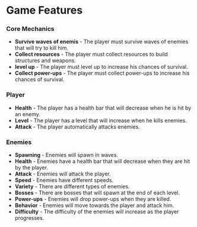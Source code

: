 # Game Features

### Core Mechanics

- **Survive waves of enemis** - The player must survive waves of enemies that will try to kill him.
- **Collect resources** - The player must collect resources to build structures and weapons.
- **level up** - The player must level up to increase his chances of survival.
- **Collect power-ups** - The player must collect power-ups to increase his chances of survival.

### Player

- **Health** - The player has a health bar that will decrease when he is hit by an enemy.
- **Level** - The player has a level that will increase when he kills enemies.
- **Attack** - The player automatically attacks enemies.

### Enemies

- **Spawning** - Enemies will spawn in waves.
- **Health** - Enemies have a health bar that will decrease when they are hit by the player.
- **Attack** - Enemies will attack the player.
- **Speed** - Enemies have different speeds.
- **Variety** - There are different types of enemies.
- **Bosses** - There are bosses that will spawn at the end of each level.
- **Power-ups** - Enemies will drop power-ups when they are killed.
- **Behavior** - Enemies will move towards the player and attack him.
- **Difficulty** - The difficulty of the enemies will increase as the player progresses.